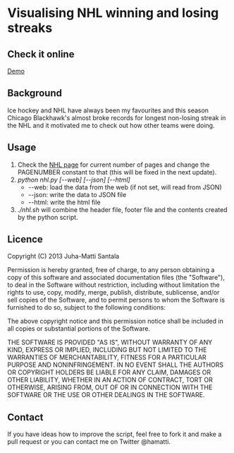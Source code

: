 <h1> Visualising NHL winning and losing streaks </h1>

<h2> Check it online </h2>

<a href="http://hamatti.org/nhl/nhl-streak.html"> Demo </a>

<h2> Background </h2>

Ice hockey and NHL have always been my favourites and this season Chicago Blackhawk's almost broke records for longest non-losing streak in the NHL and it motivated me to check out how other teams were doing.

<h2> Usage </h2>

<ol>
<li> Check the <a href="http://www.nhl.com/ice/gamestats.htm?fetchKey=20132ALLSATAll&viewName=summary&sort=gameDate">NHL page</a> for current number of pages and change the PAGENUMBER constant to that (this will be fixed in the next update).</li>
<li> <i>python nhl.py [--web] [--json] [--html]</i>
     <ul>
     <li> --web: load the data from the web (if not set, will read from JSON)</li>
     <li> --json: write the data to JSON file </li>
     <li> --html: write the html file </li>
     </ul>
</li>
<li> <i> ./nhl.sh </i> will combine the header file, footer file and the contents created by the python script. </li>

</ol>

<h2> Licence </h2>
Copyright (C) 2013 Juha-Matti Santala

Permission is hereby granted, free of charge, to any person obtaining a copy of this software and associated documentation files (the "Software"), to deal in the Software without restriction, including without limitation the rights to use, copy, modify, merge, publish, distribute, sublicense, and/or sell copies of the Software, and to permit persons to whom the Software is furnished to do so, subject to the following conditions:

The above copyright notice and this permission notice shall be included in all copies or substantial portions of the Software.

THE SOFTWARE IS PROVIDED "AS IS", WITHOUT WARRANTY OF ANY KIND, EXPRESS OR IMPLIED, INCLUDING BUT NOT LIMITED TO THE WARRANTIES OF MERCHANTABILITY, FITNESS FOR A PARTICULAR PURPOSE AND NONINFRINGEMENT. IN NO EVENT SHALL THE AUTHORS OR COPYRIGHT HOLDERS BE LIABLE FOR ANY CLAIM, DAMAGES OR OTHER LIABILITY, WHETHER IN AN ACTION OF CONTRACT, TORT OR OTHERWISE, ARISING FROM, OUT OF OR IN CONNECTION WITH THE SOFTWARE OR THE USE OR OTHER DEALINGS IN THE SOFTWARE.

<h2> Contact </h2>
If you have ideas how to improve the script, feel free to fork it and make a pull request or you can contact me on Twitter @hamatti.